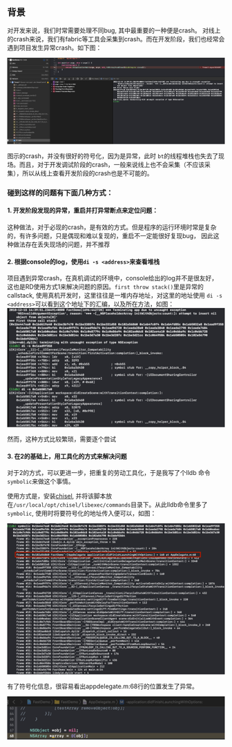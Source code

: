 ## 背景
对开发来说，我们时常需要处理不同bug, 其中最重要的一种便是crash。 对线上的crash来说，我们有fabric等工具会采集到crash。而在开发阶段，我们也经常会遇到项目发生异常crash。如下图：

![Lark20181215-144430](./screen-snapshots/Lark20181215-144430.png)

图示的crash，并没有很好的符号化，因为是异常，此时 `bt`的线程堆栈也失去了现场。而且，对于开发调试阶段的crash，一般来说线上也不会采集（不应该采集），所以从线上查看开发阶段的crash也是不可能的。

### 碰到这样的问题有下面几种方式：

#### 1. 开发阶段发现的异常，重启并打异常断点来定位问题：

这种做法，对于必现的crash，是有效的方式。但是程序的运行环境时常是复杂的，有许多问题，只是偶现和难以复现的，重启不一定能很好复现bug， 因此这种做法存在丢失现场的问题，并不推荐

#### 2. 根据console的log，使用`di -s <address>`来查看堆栈

项目遇到异常crash，在真机调试的环境中，console给出的log并不是很友好， 这也是RD使用方式1来解决问题的原因。`first throw stack()`里是异常的callstack, 使用真机开发时，这里往往是一堆内存地址，对这里的地址使用 `di -s <address>`可以看到这个地址下的汇编，以及所在方法，如图：![Lark20181215-144442](./screen-snapshots/Lark20181215-144442.png)

然而，这种方式比较繁琐，需要逐个尝试

#### 3. 在2的基础上，用工具化的方式来解决问题

对于2的方式，可以更进一步，把重复的劳动工具化，于是我写了个lldb 命令`symbolic`来做这个事情。

使用方式是，安装[chisel](https://github.com/facebook/chisel), 并将该脚本放在`/usr/local/opt/chisel/libexec/commands`目录下。从此lldb命令里多了`symbolic`, 使用时将要符号化的地址传入便可以，如图：

![Lark20181215-144457](./screen-snapshots/Lark20181215-144457.png)

有了符号化信息，很容易看出appdelegate.m:68行的位置发生了异常。

![Lark20181215-144502](./screen-snapshots/Lark20181215-144502.png)
